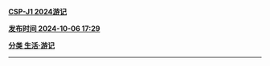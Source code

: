 **[CSP-J1 2024游记](https://hjyh012.github.io/BLOG/1/)**

**[发布时间 2024-10-06 17:29](https://hjyh012.github.io/BLOG/1/)**

**[分类 生活·游记](https://hjyh012.github.io/BLOG/1/)**

---
